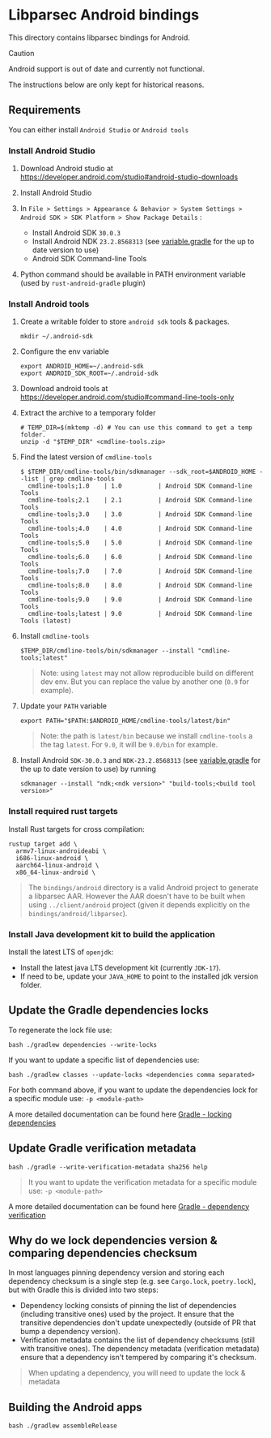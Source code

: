 # Libparsec Android bindings

This directory contains libparsec bindings for Android.

> [!CAUTION]
> Android support is out of date and currently not functional.
>
> The instructions below are only kept for historical reasons.

## Requirements

You can either install `Android Studio` or `Android tools`

### Install Android Studio

1. Download Android studio at <https://developer.android.com/studio#android-studio-downloads>
2. Install Android Studio
3. In `File > Settings > Appearance & Behavior > System Settings > Android SDK > SDK Platform > Show Package Details` :

    - Install Android SDK `30.0.3`
    - Install Android NDK `23.2.8568313` (see [variable.gradle](../client/android/variables.gradle) for the up to date version to use)
    - Android SDK Command-line Tools

4. Python command should be available in PATH environment variable (used by `rust-android-gradle` plugin)

### Install Android tools

1. Create a writable folder to store `android sdk` tools & packages.

   ```shell
   mkdir ~/.android-sdk
   ```

2. Configure the env variable

   ```shell
   export ANDROID_HOME=~/.android-sdk
   export ANDROID_SDK_ROOT=~/.android-sdk
   ```

3. Download android tools at <https://developer.android.com/studio#command-line-tools-only>
4. Extract the archive to a temporary folder

   ```shell
   # TEMP_DIR=$(mktemp -d) # You can use this command to get a temp folder.
   unzip -d "$TEMP_DIR" <cmdline-tools.zip>
   ```

5. Find the latest version of `cmdline-tools`

   ```shell
   $ $TEMP_DIR/cmdline-tools/bin/sdkmanager --sdk_root=$ANDROID_HOME --list | grep cmdline-tools
     cmdline-tools;1.0    | 1.0          | Android SDK Command-line Tools
     cmdline-tools;2.1    | 2.1          | Android SDK Command-line Tools
     cmdline-tools;3.0    | 3.0          | Android SDK Command-line Tools
     cmdline-tools;4.0    | 4.0          | Android SDK Command-line Tools
     cmdline-tools;5.0    | 5.0          | Android SDK Command-line Tools
     cmdline-tools;6.0    | 6.0          | Android SDK Command-line Tools
     cmdline-tools;7.0    | 7.0          | Android SDK Command-line Tools
     cmdline-tools;8.0    | 8.0          | Android SDK Command-line Tools
     cmdline-tools;9.0    | 9.0          | Android SDK Command-line Tools
     cmdline-tools;latest | 9.0          | Android SDK Command-line Tools (latest)
   ```

6. Install `cmdline-tools`

   ```shell
   $TEMP_DIR/cmdline-tools/bin/sdkmanager --install "cmdline-tools;latest"
   ```

   > Note: using `latest` may not allow reproducible build on different dev env.
   > But you can replace the value by another one (`0.9` for example).

7. Update your `PATH` variable

   ```shell
   export PATH="$PATH:$ANDROID_HOME/cmdline-tools/latest/bin"
   ```

   > Note: the path is `latest/bin` because we install `cmdline-tools` a the tag `latest`.
   > For `9.0`, it will be `9.0/bin` for example.

8. Install Android `SDK-30.0.3` and `NDK-23.2.8568313` (see [variable.gradle](../client/android/variables.gradle) for the up to date version to use) by running

    ```shell
    sdkmanager --install "ndk;<ndk version>" "build-tools;<build tool version>"
    ```

### Install required rust targets

Install Rust targets for cross compilation:

```shell
rustup target add \
  armv7-linux-androideabi \
  i686-linux-android \
  aarch64-linux-android \
  x86_64-linux-android \
```

> The `bindings/android` directory is a valid Android project to generate a libparsec AAR.
> However the AAR doesn't have to be built when using `../client/android` project (given it depends explicitly on the `bindings/android/libparsec`).

### Install Java development kit to build the application

Install the latest LTS of `openjdk`:

- Install the latest java LTS development kit (currently `JDK-17`).
- If need to be, update your `JAVA_HOME` to point to the installed jdk version folder.

## Update the Gradle dependencies locks

To regenerate the lock file use:

```shell
bash ./gradlew dependencies --write-locks
```

If you want to update a specific list of dependencies use:

```shell
bash ./gradlew classes --update-locks <dependencies comma separated>
```

For both command above, if you want to update the dependencies lock for a specific module use: `-p <module-path>`

A more detailed documentation can be found here [Gradle - locking dependencies](https://docs.gradle.org/current/userguide/dependency_locking.html)

## Update Gradle verification metadata

```shell
bash ./gradle --write-verification-metadata sha256 help
```

> It you want to update the verification metadata for a specific module use: `-p <module-path>`

A more detailed documentation can be found here [Gradle - dependency verification](https://docs.gradle.org/current/userguide/dependency_verification.html#sub:enabling-verification)

## Why do we lock dependencies version & comparing dependencies checksum

In most languages pinning dependency version and storing each dependency checksum is a single step (e.g. see `Cargo.lock`, `poetry.lock`), but with Gradle this is divided into two steps:

- Dependency locking consists of pinning the list of dependencies (including transitive ones) used by the project.
  It ensure that the transitive dependencies don't update unexpectedly (outside of PR that bump a dependency version).
- Verification metadata contains the list of dependency checksums (still with transitive ones).
  The dependency metadata (verification metadata) ensure that a dependency isn't tempered by comparing it's checksum.

> When updating a dependency, you will need to update the lock & metadata

## Building the Android apps

```shell
bash ./gradlew assembleRelease
```
